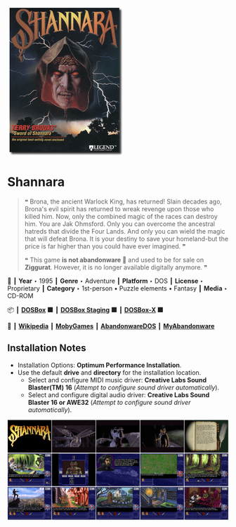 ![](Thumbnail.png "application-thumbnail")

# Shannara

> ❝ Brona, the ancient Warlock King, has returned! Slain decades ago, Brona's evil spirit has returned to wreak revenge upon those who killed him. Now, only the combined magic of the races can destroy him. You are Jak Ohmsford. Only you can overcome the ancestral hatreds that divide the Four Lands. And only you can wield the magic that will defeat Brona. It is your destiny to save your homeland-but the price is far higher than you could have ever imagined. ❞
>
> ❝ This game **is not abandonware 🚫** and used to be for sale on **Ziggurat**. However, it is no longer available digitally anymore. ❞
>

📌 ┃ **Year** ‣ 1995 ┃ **Genre** ‣ Adventure ┃ **Platform** ‣ DOS ┃ **License** ‣ Proprietary ┃ **Category** ‣ 1st-person • Puzzle elements • Fantasy ┃ **Media** ‣ CD-ROM 

📦 ┃ **[DOSBox](https://www.dosbox.com/) 🟩** ┃ **[DOSBox Staging](https://dosbox-staging.github.io/) 🟩** ┃ **[DOSBox-X](https://dosbox-x.com/) 🟩** 

📎 ┃ **[Wikipedia](https://en.wikipedia.org/wiki/Shannara_(video_game))** ┃ **[MobyGames](https://www.mobygames.com/game/3208/shannara/)** ┃ **[AbandonwareDOS](https://www.abandonwaredos.com/abandonware-game.php?abandonware=Shannara&gid=2464)** ┃ **[MyAbandonware](https://www.myabandonware.com/game/shannara-2t8)** 

## Installation Notes
- Installation Options: **Optimum Performance Installation**.
- Use the default **drive** and **directory** for the installation location.
  - Select and configure MIDI music driver: **Creative Labs Sound Blaster(TM) 16** (*Attempt to configure sound driver automatically*).
  - Select and configure digital audio driver: **Creative Labs Sound Blaster 16 or AWE32** (*Attempt to configure sound driver automatically*).

![](Montage.png "Shannara")

